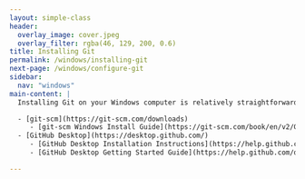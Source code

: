 ```yaml
---
layout: simple-class
header:
  overlay_image: cover.jpeg
  overlay_filter: rgba(46, 129, 200, 0.6)
title: Installing Git
permalink: /windows/installing-git
next-page: /windows/configure-git
sidebar:
  nav: "windows"
main-content: |
  Installing Git on your Windows computer is relatively straightforward. You can either download Git from git-scm or install the GUI Git platform built with :heart: by GitHub, GitHub Desktop. 

  - [git-scm](https://git-scm.com/downloads)
     - [git-scm Windows Install Guide](https://git-scm.com/book/en/v2/Getting-Started-Installing-Git)
  - [GitHub Desktop](https://desktop.github.com/)
     - [GitHub Desktop Installation Instructions](https://help.github.com/desktop/guides/getting-started/installing-github-desktop/#platform-windows)
     - [GitHub Desktop Getting Started Guide](https://help.github.com/desktop/guides/getting-started/)

---
```

